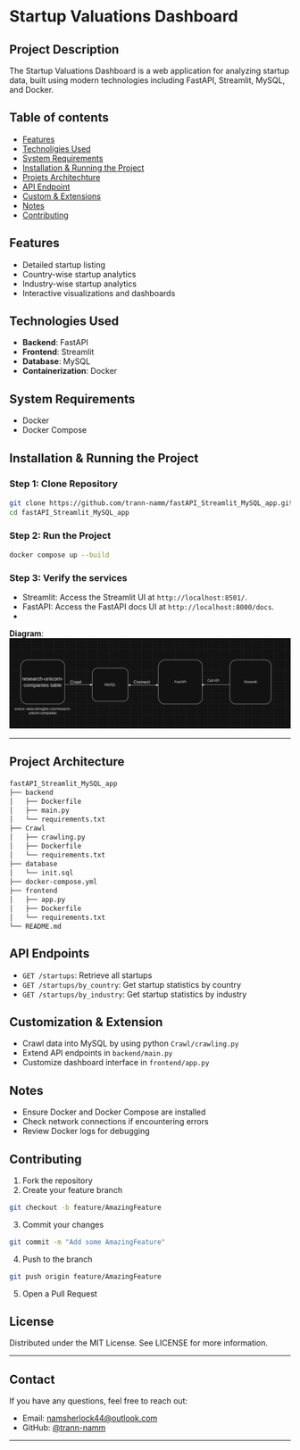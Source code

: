 # Startup Valuations Dashboard

## Project Description
The Startup Valuations Dashboard is a web application for analyzing startup data, built using modern technologies including FastAPI, Streamlit, MySQL, and Docker.
## Table of contents
- [Features](#features)
- [Technoligies Used](#technologies-used)
- [System Requirements](#system-requirements)
- [Installation & Running the Project](#installation-&-running-the-project)
- [Projets Architechture](#projects-architechture)
- [API Endpoint](#api-endpoints)
- [Custom & Extensions](#custom-&-extensions)
- [Notes](#notes)
- [Contributing](#contributing)
## Features
- Detailed startup listing
- Country-wise startup analytics
- Industry-wise startup analytics
- Interactive visualizations and dashboards

## Technologies Used
- **Backend**: FastAPI
- **Frontend**: Streamlit
- **Database**: MySQL
- **Containerization**: Docker

## System Requirements
- Docker
- Docker Compose

## Installation & Running the Project

### Step 1: Clone Repository
```bash
git clone https://github.com/trann-namm/fastAPI_Streamlit_MySQL_app.git
cd fastAPI_Streamlit_MySQL_app
```

### Step 2: Run the Project
```bash
docker compose up --build
```
### Step 3: Verify the services
- Streamlit: Access the Streamlit UI at `http://localhost:8501/`.
- FastAPI: Access the FastAPI docs UI at `http://localhost:8000/docs`.
- 
**Diagram**:
![Screenshot](images/summary.png) 

---
## Project Architecture
```
fastAPI_Streamlit_MySQL_app
├── backend
│   ├── Dockerfile
│   ├── main.py
│   └── requirements.txt
├── Crawl
│   ├── crawling.py
│   ├── Dockerfile
│   └── requirements.txt
├── database
│   └── init.sql
├── docker-compose.yml
├── frontend
│   ├── app.py
│   ├── Dockerfile
│   └── requirements.txt
└── README.md

```

## API Endpoints
- `GET /startups`: Retrieve all startups
- `GET /startups/by_country`: Get startup statistics by country
- `GET /startups/by_industry`: Get startup statistics by industry

## Customization & Extension
- Crawl data into MySQL by using python `Crawl/crawling.py`
- Extend API endpoints in `backend/main.py`
- Customize dashboard interface in `frontend/app.py`

## Notes
- Ensure Docker and Docker Compose are installed
- Check network connections if encountering errors
- Review Docker logs for debugging

## Contributing
1. Fork the repository
2. Create your feature branch 
``` bash
git checkout -b feature/AmazingFeature
```
3. Commit your changes 
``` bash
git commit -m "Add some AmazingFeature"
```
4. Push to the branch
``` bash
git push origin feature/AmazingFeature
```
5. Open a Pull Request

## License
Distributed under the MIT License. See LICENSE for more information.

---

## **Contact**
If you have any questions, feel free to reach out:
- Email: namsherlock44@outlook.com
- GitHub: [@trann-namm](https://github.com/trann-namm)

---
